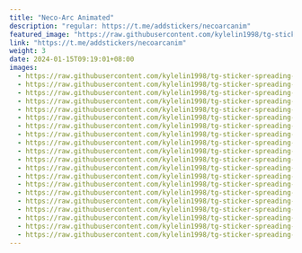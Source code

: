 ```yaml
---
title: "Neco-Arc Animated"
description: "regular: https://t.me/addstickers/necoarcanim"
featured_image: "https://raw.githubusercontent.com/kylelin1998/tg-sticker-spreading-worldwide-images/main/img/928ca038-ce42-431d-bbe8-74b686cf4f66.jpg"
link: "https://t.me/addstickers/necoarcanim"
weight: 3
date: 2024-01-15T09:19:01+08:00
images:
  - https://raw.githubusercontent.com/kylelin1998/tg-sticker-spreading-worldwide-images/main/img/928ca038-ce42-431d-bbe8-74b686cf4f66.jpg
  - https://raw.githubusercontent.com/kylelin1998/tg-sticker-spreading-worldwide-images/main/img/93182ee2-79b2-449f-83a7-31430dc573b9.jpg
  - https://raw.githubusercontent.com/kylelin1998/tg-sticker-spreading-worldwide-images/main/img/de2a86cb-2226-49de-a11d-ba783e5d05a9.jpg
  - https://raw.githubusercontent.com/kylelin1998/tg-sticker-spreading-worldwide-images/main/img/fba1ca19-74c5-4f66-9a23-b88a44b846f9.jpg
  - https://raw.githubusercontent.com/kylelin1998/tg-sticker-spreading-worldwide-images/main/img/03474bfe-26c7-427d-a781-b5739feef680.jpg
  - https://raw.githubusercontent.com/kylelin1998/tg-sticker-spreading-worldwide-images/main/img/0ca0e2bc-25ec-49d0-92ef-091e9f8b230a.jpg
  - https://raw.githubusercontent.com/kylelin1998/tg-sticker-spreading-worldwide-images/main/img/58fece59-040c-4676-a191-de33d7914abd.jpg
  - https://raw.githubusercontent.com/kylelin1998/tg-sticker-spreading-worldwide-images/main/img/4ce97236-023c-429c-930a-7153697eec9b.jpg
  - https://raw.githubusercontent.com/kylelin1998/tg-sticker-spreading-worldwide-images/main/img/ce3849c0-6f19-4c90-b19d-096b58ac6ad3.jpg
  - https://raw.githubusercontent.com/kylelin1998/tg-sticker-spreading-worldwide-images/main/img/56f0e2da-2e8e-415f-a946-0d2e8bc865cf.jpg
  - https://raw.githubusercontent.com/kylelin1998/tg-sticker-spreading-worldwide-images/main/img/385f49b1-f510-4e32-9c36-de7d2a9c2cda.jpg
  - https://raw.githubusercontent.com/kylelin1998/tg-sticker-spreading-worldwide-images/main/img/430a453f-f409-48eb-bd11-e7bc983d6e89.jpg
  - https://raw.githubusercontent.com/kylelin1998/tg-sticker-spreading-worldwide-images/main/img/39a7b714-3b22-4498-86f8-7af5da986490.jpg
  - https://raw.githubusercontent.com/kylelin1998/tg-sticker-spreading-worldwide-images/main/img/20428ff8-b7d3-416c-ac6e-e88f198d6a8d.jpg
  - https://raw.githubusercontent.com/kylelin1998/tg-sticker-spreading-worldwide-images/main/img/af3cf7cc-d1f7-4d50-924c-bca0bb07c450.jpg
  - https://raw.githubusercontent.com/kylelin1998/tg-sticker-spreading-worldwide-images/main/img/782f45f5-9d6e-44d1-83ea-57152e548476.jpg
  - https://raw.githubusercontent.com/kylelin1998/tg-sticker-spreading-worldwide-images/main/img/41b52c9d-62b1-4940-a3e5-1d6670b848cf.jpg
  - https://raw.githubusercontent.com/kylelin1998/tg-sticker-spreading-worldwide-images/main/img/7a677f6f-717d-4d4b-8869-72d7c76fe26b.jpg
  - https://raw.githubusercontent.com/kylelin1998/tg-sticker-spreading-worldwide-images/main/img/aa200a5d-a15d-49d6-9767-5a03eb8caf63.jpg
  - https://raw.githubusercontent.com/kylelin1998/tg-sticker-spreading-worldwide-images/main/img/44a7edc8-06c8-4eb9-9fe9-7895b800db82.jpg
---
```

